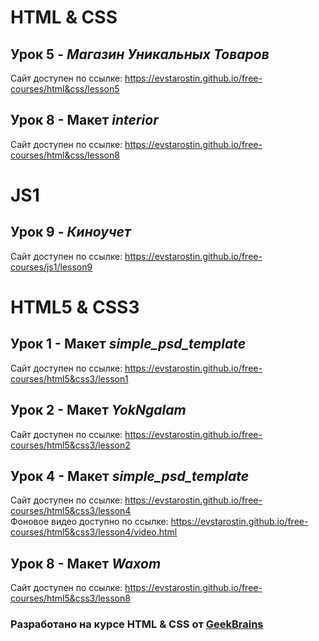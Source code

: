 # HTML & CSS

## Урок 5 - ***Магазин Уникальных Товаров***
Сайт доступен по ссылке: https://evstarostin.github.io/free-courses/html&css/lesson5

## Урок 8 - Макет ***interior***
Сайт доступен по ссылке: https://evstarostin.github.io/free-courses/html&css/lesson8

# JS1

## Урок 9 - ***Киноучет***
Сайт доступен по ссылке: https://evstarostin.github.io/free-courses/js1/lesson9

# HTML5 & CSS3

## Урок 1 - Макет ***simple_psd_template***
Сайт доступен по ссылке: https://evstarostin.github.io/free-courses/html5&css3/lesson1

## Урок 2 - Макет ***YokNgalam***
Сайт доступен по ссылке: https://evstarostin.github.io/free-courses/html5&css3/lesson2

## Урок 4 - Макет ***simple_psd_template***
Сайт доступен по ссылке: https://evstarostin.github.io/free-courses/html5&css3/lesson4  
Фоновое видео доступно по ссылке: https://evstarostin.github.io/free-courses/html5&css3/lesson4/video.html

## Урок 8 - Макет ***Waxom***
Сайт доступен по ссылке: https://evstarostin.github.io/free-courses/html5&css3/lesson8 

### Разработано на курсе **HTML & CSS** от [GeekBrains](https://geekbrains.ru/) 
